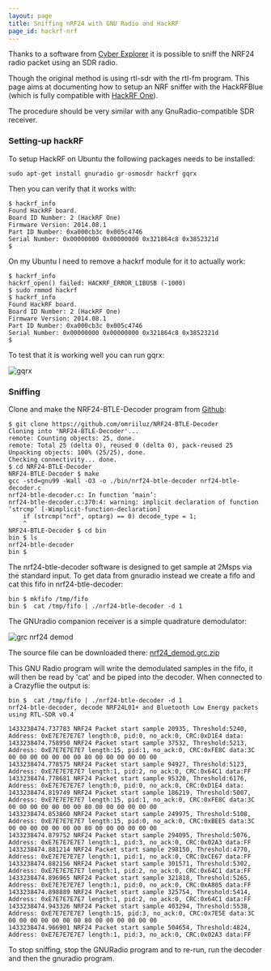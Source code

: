```yaml
---
layout: page
title: Sniffing nRF24 with GNU Radio and HackRF
page_id: hackrf-nrf
---
```


Thanks to a software from [Cyber Explorer](http://blog.cyberexplorer.me/2014/01/sniffing-and-decoding-nrf24l01-and.html) it is possible to sniff the NRF24 radio packet using an SDR radio.

Though the original method is using rtl-sdr with the rtl-fm program. This page aims at documenting how to setup an NRF sniffer with the HackRFBlue (which is fully compatible with [HackRF One](https://greatscottgadgets.com/hackrf/)).

The procedure should be very similar with any GnuRadio-compatible SDR receiver.

### Setting-up hackRF

To setup HackRF on Ubuntu the following packages needs to be installed:

    sudo apt-get install gnuradio gr-osmosdr hackrf gqrx

Then you can verify that it works with:

    $ hackrf_info 
    Found HackRF board.
    Board ID Number: 2 (HackRF One)
    Firmware Version: 2014.08.1
    Part ID Number: 0xa000cb3c 0x005c4746
    Serial Number: 0x00000000 0x00000000 0x321864c8 0x3852321d
    $

On my Ubuntu I need to remove a hackrf module for it to actually work:

    $ hackrf_info
    hackrf_open() failed: HACKRF_ERROR_LIBUSB (-1000)
    $ sudo rmmod hackrf
    $ hackrf_info      
    Found HackRF board.
    Board ID Number: 2 (HackRF One)
    Firmware Version: 2014.08.1
    Part ID Number: 0xa000cb3c 0x005c4746
    Serial Number: 0x00000000 0x00000000 0x321864c8 0x3852321d
    $ 

To test that it is working well you can run gqrx:

![gqrx](/images/documentation/wiki/gqrx_fm.png)

### Sniffing
Clone and make the NRF24-BTLE-Decoder program from [Github](https://github.com/omriiluz/NRF24-BTLE-Decoder):

    $ git clone https://github.com/omriiluz/NRF24-BTLE-Decoder
    Cloning into 'NRF24-BTLE-Decoder'...
    remote: Counting objects: 25, done.
    remote: Total 25 (delta 0), reused 0 (delta 0), pack-reused 25
    Unpacking objects: 100% (25/25), done.
    Checking connectivity... done.
    $ cd NRF24-BTLE-Decoder 
    NRF24-BTLE-Decoder $ make
    gcc -std=gnu99 -Wall -O3 -o ./bin/nrf24-btle-decoder nrf24-btle-decoder.c
    nrf24-btle-decoder.c: In function ‘main’:
    nrf24-btle-decoder.c:370:4: warning: implicit declaration of function ‘strcmp’ [-Wimplicit-function-declaration]
        if (strcmp("nrf", optarg) == 0) decode_type = 1;
        ^
    NRF24-BTLE-Decoder $ cd bin 
    bin $ ls
    nrf24-btle-decoder
    bin $

The nrf24-btle-decoder software is designed to get sample at 2Msps via the standard input. To get data from gnuradio instead we create a fifo and cat this fifo in nrf24-btle-decoder:

    bin $ mkfifo /tmp/fifo
    bin $  cat /tmp/fifo | ./nrf24-btle-decoder -d 1

The GNUradio companion receiver is a simple quadrature demodulator:

![grc nrf24 demod](/images/documentation/wiki/grc_nrf24_demod.png)

The source file can be downloaded there: [nrf24_demod.grc.zip](/documentation/tutorials/nrf24_demod.grc.zip)

This GNU Radio program will write the demodulated samples in the fifo, it will then be read by 'cat' and be piped into the decoder. When connected to a Crazyflie the output is:

```
bin $  cat /tmp/fifo | ./nrf24-btle-decoder -d 1
nrf24-btle-decoder, decode NRF24L01+ and Bluetooth Low Energy packets using RTL-SDR v0.4

1433238474.737783 NRF24 Packet start sample 20935, Threshold:5240, Address: 0xE7E7E7E7E7 length:0, pid:0, no_ack:0, CRC:0xD1E4 data:
1433238474.758950 NRF24 Packet start sample 37532, Threshold:5213, Address: 0xE7E7E7E7E7 length:15, pid:1, no_ack:0, CRC:0xFE8C data:3C 00 00 00 00 00 00 00 80 00 00 00 00 00 00 
1433238474.778575 NRF24 Packet start sample 94927, Threshold:5123, Address: 0xE7E7E7E7E7 length:1, pid:2, no_ack:0, CRC:0x64C1 data:FF 
1433238474.778681 NRF24 Packet start sample 95320, Threshold:6176, Address: 0xE7E7E7E7E7 length:0, pid:0, no_ack:0, CRC:0xD1E4 data:
1433238474.819749 NRF24 Packet start sample 186219, Threshold:5007, Address: 0xE7E7E7E7E7 length:15, pid:1, no_ack:0, CRC:0xFE8C data:3C 00 00 00 00 00 00 00 80 00 00 00 00 00 00 
1433238474.853860 NRF24 Packet start sample 249975, Threshold:5108, Address: 0xE7E7E7E7E7 length:15, pid:0, no_ack:0, CRC:0xBEE5 data:3C 00 00 00 00 00 00 00 80 00 00 00 00 00 00 
1433238474.879752 NRF24 Packet start sample 294095, Threshold:5076, Address: 0xE7E7E7E7E7 length:1, pid:3, no_ack:0, CRC:0x02A3 data:FF 
1433238474.881214 NRF24 Packet start sample 298150, Threshold:4770, Address: 0xE7E7E7E7E7 length:1, pid:1, no_ack:0, CRC:0xCE67 data:FF 
1433238474.882156 NRF24 Packet start sample 301571, Threshold:5302, Address: 0xE7E7E7E7E7 length:1, pid:2, no_ack:0, CRC:0x64C1 data:FF 
1433238474.896965 NRF24 Packet start sample 321818, Threshold:5265, Address: 0xE7E7E7E7E7 length:1, pid:0, no_ack:0, CRC:0xA805 data:FF 
1433238474.898889 NRF24 Packet start sample 325754, Threshold:5414, Address: 0xE7E7E7E7E7 length:1, pid:2, no_ack:0, CRC:0x64C1 data:FF 
1433238474.943326 NRF24 Packet start sample 403294, Threshold:5538, Address: 0xE7E7E7E7E7 length:15, pid:3, no_ack:0, CRC:0x7E5E data:3C 00 00 00 00 00 00 00 80 00 00 00 00 00 00 
1433238474.966901 NRF24 Packet start sample 504654, Threshold:4824, Address: 0xE7E7E7E7E7 length:1, pid:3, no_ack:0, CRC:0x02A3 data:FF 
```

To stop sniffing, stop the GNURadio program and to re-run, run the decoder and then the gnuradio program.

